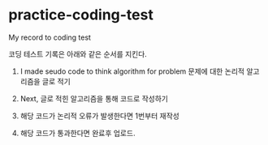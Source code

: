 # practice-coding-test
My record to coding test

코딩 테스트 기록은 아래와 같은 순서를 지킨다.

1. I made seudo code to think algorithm for problem 문제에 대한 논리적 알고리즘을 글로 적기

2. Next, 글로 적힌 알고리즘을 통해 코드로 작성하기

3. 해당 코드가 논리적 오류가 발생한다면 1번부터 재작성

4. 해당 코드가 통과한다면 완료후 업로드.
